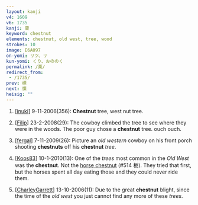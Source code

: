 ```yaml
---
layout: kanji
v4: 1609
v6: 1735
kanji: 栗
keyword: chestnut
elements: chestnut, old west, tree, wood
strokes: 10
image: E6A097
on-yomi: リツ、リ
kun-yomi: くり、おののく
permalink: /栗/
redirect_from:
 - /1735/
prev: 標
next: 慄
heisig: ""
---
```


1) [<a href="http://kanji.koohii.com/profile/inuki">inuki</a>] 9-11-2006(356): <strong>Chestnut</strong> tree, west nut tree.

2) [<a href="http://kanji.koohii.com/profile/Filip">Filip</a>] 23-2-2008(29): The cowboy climbed the tree to see where they were in the woods. The poor guy chose a <strong>chestnut</strong> tree. ouch ouch.

3) [<a href="http://kanji.koohii.com/profile/fergal">fergal</a>] 7-11-2009(26): Picture an <em>old western</em> cowboy on his front porch shooting <strong>chestnuts</strong> off his <strong>chestnut</strong> <em>tree</em>.

4) [<a href="http://kanji.koohii.com/profile/Koos83">Koos83</a>] 10-1-2010(13): One of the <em>trees</em> most common in the <em>Old West</em> was the<strong> chestnut</strong>. Not the <a href="../v4/514.html">horse chestnut</a> (#514 栃). They tried that first, but the horses spent all day eating those and they could never ride them.

5) [<a href="http://kanji.koohii.com/profile/CharleyGarrett">CharleyGarrett</a>] 13-10-2006(11): Due to the great <strong>chestnut</strong> blight, since the time of the <em>old west</em> you just cannot find any more of these <em>trees</em>.

